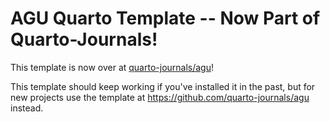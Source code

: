 # AGU Quarto Template -- Now Part of Quarto-Journals!

This template is now over at [quarto-journals/agu](https://github.com/quarto-journals/agu)!

This template should keep working if you've installed it in the past, but for new projects use the template at https://github.com/quarto-journals/agu instead.
